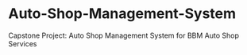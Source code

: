 # Auto-Shop-Management-System
Capstone Project: Auto Shop Management System for BBM Auto Shop Services 
